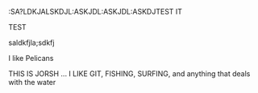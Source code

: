 :SA?LDKJALSKDJL:ASKJDL:ASKJDL:ASKDJTEST IT

TEST

saldkfjla;sdkfj

I like Pelicans

THIS IS JORSH ... I LIKE GIT, FISHING, SURFING, and anything that deals with the water
